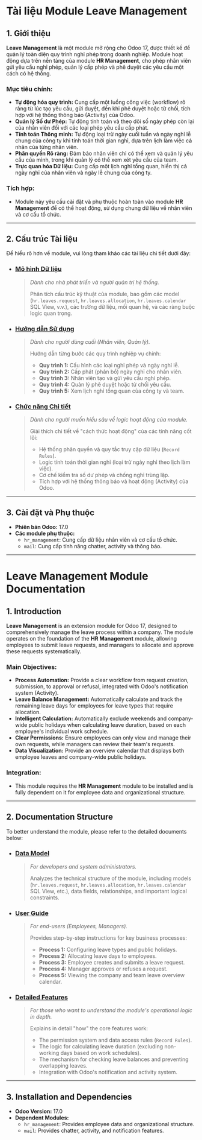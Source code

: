 # Tài liệu Module Leave Management

## 1. Giới thiệu

**Leave Management** là một module mở rộng cho Odoo 17, được thiết kế để quản lý toàn diện quy trình nghỉ phép trong doanh nghiệp. Module hoạt động dựa trên nền tảng của module **HR Management**, cho phép nhân viên gửi yêu cầu nghỉ phép, quản lý cấp phép và phê duyệt các yêu cầu một cách có hệ thống.

### Mục tiêu chính:
- **Tự động hóa quy trình:** Cung cấp một luồng công việc (workflow) rõ ràng từ lúc tạo yêu cầu, gửi duyệt, đến khi phê duyệt hoặc từ chối, tích hợp với hệ thống thông báo (Activity) của Odoo.
- **Quản lý Số dư Phép:** Tự động tính toán và theo dõi số ngày phép còn lại của nhân viên đối với các loại phép yêu cầu cấp phát.
- **Tính toán Thông minh:** Tự động loại trừ ngày cuối tuần và ngày nghỉ lễ chung của công ty khi tính toán thời gian nghỉ, dựa trên lịch làm việc cá nhân của từng nhân viên.
- **Phân quyền Rõ ràng:** Đảm bảo nhân viên chỉ có thể xem và quản lý yêu cầu của mình, trong khi quản lý có thể xem xét yêu cầu của team.
- **Trực quan hóa Dữ liệu:** Cung cấp một lịch nghỉ tổng quan, hiển thị cả ngày nghỉ của nhân viên và ngày lễ chung của công ty.

### Tích hợp:
- Module này yêu cầu cài đặt và phụ thuộc hoàn toàn vào module **HR Management** để có thể hoạt động, sử dụng chung dữ liệu về nhân viên và cơ cấu tổ chức.

---

## 2. Cấu trúc Tài liệu

Để hiểu rõ hơn về module, vui lòng tham khảo các tài liệu chi tiết dưới đây:

- ### **[Mô hình Dữ liệu](./data_model.md)**
  > *Dành cho nhà phát triển và người quản trị hệ thống.*
  > 
  > Phân tích cấu trúc kỹ thuật của module, bao gồm các model (`hr.leaves.request`, `hr.leaves.allocation`, `hr.leaves.calendar` SQL View, v.v.), các trường dữ liệu, mối quan hệ, và các ràng buộc logic quan trọng.

- ### **[Hướng dẫn Sử dụng](./user_guide.md)**
  > *Dành cho người dùng cuối (Nhân viên, Quản lý).*
  > 
  > Hướng dẫn từng bước các quy trình nghiệp vụ chính:
  > - **Quy trình 1:** Cấu hình các loại nghỉ phép và ngày nghỉ lễ.
  > - **Quy trình 2:** Cấp phát (phân bổ) ngày nghỉ cho nhân viên.
  > - **Quy trình 3:** Nhân viên tạo và gửi yêu cầu nghỉ phép.
  > - **Quy trình 4:** Quản lý phê duyệt hoặc từ chối yêu cầu.
  > - **Quy trình 5:** Xem lịch nghỉ tổng quan của công ty và team.

- ### **[Chức năng Chi tiết](./features.md)**
  > *Dành cho người muốn hiểu sâu về logic hoạt động của module.*
  > 
  > Giải thích chi tiết về "cách thức hoạt động" của các tính năng cốt lõi:
  > - Hệ thống phân quyền và quy tắc truy cập dữ liệu (`Record Rules`).
  > - Logic tính toán thời gian nghỉ (loại trừ ngày nghỉ theo lịch làm việc).
  > - Cơ chế kiểm tra số dư phép và chống nghỉ trùng lặp.
  > - Tích hợp với hệ thống thông báo và hoạt động (Activity) của Odoo.

---

## 3. Cài đặt và Phụ thuộc

- **Phiên bản Odoo:** 17.0
- **Các module phụ thuộc:**
  - `hr_management`: Cung cấp dữ liệu nhân viên và cơ cấu tổ chức.
  - `mail`: Cung cấp tính năng chatter, activity và thông báo.

---

# Leave Management Module Documentation

## 1. Introduction

**Leave Management** is an extension module for Odoo 17, designed to comprehensively manage the leave process within a company. The module operates on the foundation of the **HR Management** module, allowing employees to submit leave requests, and managers to allocate and approve these requests systematically.

### Main Objectives:
- **Process Automation:** Provide a clear workflow from request creation, submission, to approval or refusal, integrated with Odoo's notification system (Activity).
- **Leave Balance Management:** Automatically calculate and track the remaining leave days for employees for leave types that require allocation.
- **Intelligent Calculation:** Automatically exclude weekends and company-wide public holidays when calculating leave duration, based on each employee's individual work schedule.
- **Clear Permissions:** Ensure employees can only view and manage their own requests, while managers can review their team's requests.
- **Data Visualization:** Provide an overview calendar that displays both employee leaves and company-wide public holidays.

### Integration:
- This module requires the **HR Management** module to be installed and is fully dependent on it for employee data and organizational structure.

---

## 2. Documentation Structure

To better understand the module, please refer to the detailed documents below:

- ### **[Data Model](./data_model.md)**
  > *For developers and system administrators.*
  > 
  > Analyzes the technical structure of the module, including models (`hr.leaves.request`, `hr.leaves.allocation`, `hr.leaves.calendar` SQL View, etc.), data fields, relationships, and important logical constraints.

- ### **[User Guide](./user_guide.md)**
  > *For end-users (Employees, Managers).*
  > 
  > Provides step-by-step instructions for key business processes:
  > - **Process 1:** Configuring leave types and public holidays.
  > - **Process 2:** Allocating leave days to employees.
  > - **Process 3:** Employee creates and submits a leave request.
  > - **Process 4:** Manager approves or refuses a request.
  > - **Process 5:** Viewing the company and team leave overview calendar.

- ### **[Detailed Features](./features.md)**
  > *For those who want to understand the module's operational logic in depth.*
  > 
  > Explains in detail "how" the core features work:
  > - The permission system and data access rules (`Record Rules`).
  > - The logic for calculating leave duration (excluding non-working days based on work schedules).
  > - The mechanism for checking leave balances and preventing overlapping leaves.
  > - Integration with Odoo's notification and activity system.

---

## 3. Installation and Dependencies

- **Odoo Version:** 17.0
- **Dependent Modules:**
  - `hr_management`: Provides employee data and organizational structure.
  - `mail`: Provides chatter, activity, and notification features.